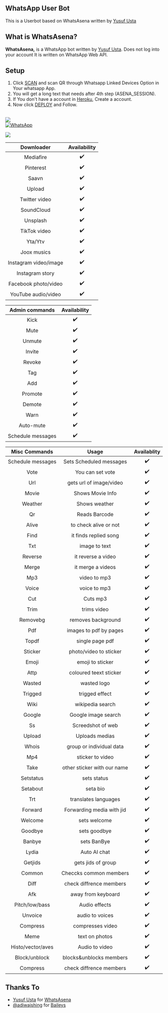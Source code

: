 ## WhatsApp User Bot
This is a Userbot based on WhatsAsena written by [Yusuf Usta](https://github.com/Quiec)

## What is WhatsAsena?
**WhatsAsena,** is a WhatsApp bot written by [Yusuf Usta](https://github.com/Quiec). Does not log into your account It is written on WhatsApp Web API.

## Setup
1. Click [SCAN](https://replit.com/@Nightbot2O/baileys-qr) and scan QR through Whatsapp Linked Devices Option in Your whatsapp App.
2. You will get a long text that needs after 4th step (ASENA_SESSION).
3. If You don't have a account in [Heroku](https://signup.heroku.com/), Create a account.
4. Now click [DEPLOY](https://heroku.com/deploy?template=https://github.com/lyfe00011/whatsapp-bot) and Follow.
<br>
<a href="https://youtu.be/G4KknEgKWoA"><img src="https://img.shields.io/badge/-watch%20video-critical?style=for-the-badge&logo=youtube&logoColor=white">
<br>
<a href="https://chat.whatsapp.com/Jl6U29pBwmWLG3OOOfdPPt"><img alt="WhatsApp" src="https://img.shields.io/badge/-Whatsapp%20Group-lightgrey?style=for-the-badge&logo=whatsapp&logoColor=white"/></a>

<a href="https://github.com/lyfe00011/whatsapp-bot/wiki/"><img src="https://img.shields.io/badge/plugins-blue?style=for-the-badge&logo=appveyor%22"/></a>
<!-- 
[![Run on Repl.it](https://replit.com/badge/github/lyfe00011/whatsapp-bot)](https://replit.com/@Nightbot2O/baileys-qr)

[![Deploy](https://www.herokucdn.com/deploy/button.svg)](https://heroku.com/deploy?template=https://github.com/lyfe00011/whatsapp-bot) -->

|      Downloader       | Availability  |
| :-----------------:   | :----------:  |
| Mediafire             |     ✔️    |
| Pinterest             |     ✔️    |
| Saavn                 |     ✔️    |
| Upload                |     ✔️    |
| Twitter video         |     ✔️    |
| SoundCloud            |     ✔️    |
| Unsplash              |     ✔️    |
| TikTok video          |     ✔️    |
| Yta/Ytv               |     ✔️    |
| Joox musics           |     ✔️    |
| Instagram video/image |     ✔️    |
| Instagram story       |     ✔️    |
| Facebook photo/video  |     ✔️    |
| YouTube audio/video   |     ✔️    |



|     Admin commands    | Availability |
| :-----------------:   | :----------: |
| Kick                  |     ✔️     |
| Mute                  |     ✔️     |
| Unmute                |     ✔️     |
| Invite                |     ✔️     |
| Revoke                |     ✔️     |
| Tag                   |     ✔️     |
| Add                   |     ✔️     |
| Promote               |     ✔️     |
| Demote                |     ✔️     |
| Warn                  |     ✔️     |
| Auto-mute             |     ✔️     |
| Schedule messages     |     ✔️     |

|  Misc Commands        |              Usage              |Availablity |
| :-----------------:   | :-----------------------------: | :--------: |
| Schedule messages     |     Sets Scheduled messages     |      ✔️    |
| Vote                  |      You can set vote           |      ✔️    | 
| Url                   |      gets url of image/video    |      ✔️    | 
| Movie                 |      Shows Movie Info           |      ✔️    | 
| Weather               |      Shows weather              |      ✔️    | 
| Qr                    |      Reads Barcode              |      ✔️    | 
| Alive                 |      to check alive or not      |      ✔️    | 
| Find                  |      it finds replied song      |      ✔️    | 
| Txt                   |      image to text              |      ✔️    | 
| Reverse               |      it reverse a video         |      ✔️    | 
| Merge                 |      it merge a videos          |      ✔️    | 
| Mp3                   |      video to mp3               |      ✔️    | 
| Voice                 |      voice to mp3               |      ✔️    | 
| Cut                   |      Cuts mp3                   |      ✔️    | 
| Trim                  |      trims video                |      ✔️    |  
| Removebg              |      removes background         |      ✔️    | 
| Pdf                   |      images to pdf by pages     |      ✔️    | 
| Topdf                 |      single page pdf            |      ✔️    | 
| Sticker               |      photo/video to sticker     |      ✔️    | 
| Emoji                 |      emoji to sticker           |      ✔️    | 
| Attp                  |      coloured teext sticker     |      ✔️    | 
| Wasted                |      wasted logo                |      ✔️    | 
| Trigged               |      trigged effect             |      ✔️    | 
| Wiki                  |      wikipedia search           |      ✔️    | 
| Google                |      Google image search        |      ✔️    | 
| Ss                    |      Screedshot of web          |      ✔️    | 
| Upload                |      Uploads medias             |      ✔️    | 
| Whois                 |      group or individual data   |      ✔️    | 
| Mp4                   |      sticker to video           |      ✔️    | 
| Take                  |      other sticker with our name|      ✔️    | 
| Setstatus             |      sets status                |      ✔️    | 
| Setabout              |      seta bio                   |      ✔️    | 
| Trt                   |      translates languages       |      ✔️    | 
| Forward               |      Forwarding media with jid  |      ✔️    | 
| Welcome               |      sets welcome               |      ✔️    | 
| Goodbye               |      sets goodbye               |      ✔️    | 
| Banbye                |      sets BanBye                |      ✔️    | 
| Lydia                 |      Auto AI chat               |      ✔️    | 
| Getjids               |      gets jids of group         |      ✔️    |  
| Common                |      Checcks common members     |      ✔️    |  
| Diff                  |      check diffrence members    |      ✔️    |  
| Afk                   |      away from keyboard         |      ✔️    | 
| Pitch/low/bass        |      Audio effects              |      ✔️    | 
| Unvoice               |      audio to voices            |      ✔️    | 
| Compress              |      compresses video           |      ✔️    | 
| Meme                  |      text on photos             |      ✔️    | 
| Histo/vector/aves     |     Audio to video              |      ✔️    | 
| Block/unblock         |      blocks&unblocks members    |      ✔️    | 
| Compress              |      check diffrence members    |      ✔️    |   

  
  
## Thanks To
- [Yusuf Usta](https://github.com/Quiec) for [WhatsAsena](https://github.com/yusufusta/WhatsAsena)
- [@adiwajshing](https://github.com/adiwajshing) for [Baileys](https://github.com/adiwajshing/Baileys) 
